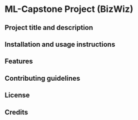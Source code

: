 # ML-Capstone Project (BizWiz)

## Project title and description

## Installation and usage instructions

## Features

## Contributing guidelines

## License

## Credits
